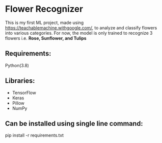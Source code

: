 # Flower Recognizer
This is my first ML project, made using https://teachablemachine.withgoogle.com/, to analyze and classify flowers into various categories. For now, the model is only trained to recognize 3 flowers i.e. __Rose, Sunflower, and Tulips__

## Requirements:
Python(3.8)

## Libraries:
  - TensorFlow
  - Keras
  - Pillow
  - NumPy

## Can be installed using single line command:
<python>
  pip install -r requirements.txt
</python>
 
